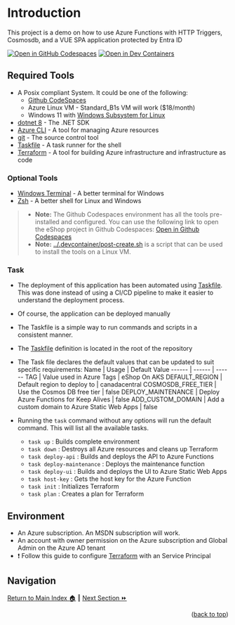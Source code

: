 # Introduction 
This project is a demo on how to use Azure Functions with HTTP Triggers, Cosmosdb, and a VUE SPA application protected by Entra ID

[![Open in GitHub Codespaces](https://img.shields.io/static/v1?style=for-the-badge&label=GitHub+Codespaces&message=Open&color=brightgreen&logo=github)](https://codespaces.new/briandenicola/eShopOnAKS?quickstart=1)
[![Open in Dev Containers](https://img.shields.io/static/v1?style=for-the-badge&label=Dev%20Containers&message=Open&color=blue&logo=visualstudiocode)](https://vscode.dev/redirect?url=vscode://ms-vscode-remote.remote-containers/cloneInVolume?url=https://github.com/briandenicola/eShopOnAKS)  

## Required Tools
* A Posix compliant System. It could be one of the following:
    * [Github CodeSpaces](https://github.com/features/codespaces)
    * Azure Linux VM - Standard_B1s VM will work ($18/month)
    * Windows 11 with [Windows Subsystem for Linux](https://docs.microsoft.com/en-us/windows/wsl/install)
* [dotnet 8](https://dotnet.microsoft.com/download) - The .NET SDK
* [Azure CLI](https://docs.microsoft.com/en-us/cli/azure/install-azure-cli) - A tool for managing Azure resources
* [git](https://git-scm.com/) - The source control tool
* [Taskfile](https://taskfile.dev/#/) - A task runner for the shell
* [Terraform](https://www.terraform.io/) - A tool for building Azure infrastructure and infrastructure as code

### Optional Tools
* [Windows Terminal](https://aka.ms/terminal) - A better terminal for Windows
* [Zsh](https://ohmyz.sh/) - A better shell for Linux and Windows
    
> * **Note:** The Github Codespaces environment has all the tools pre-installed and configured.  You can use the following link to open the eShop project in Github Codespaces: [Open in Github Codespaces](https://codespaces.new/briandenicola/password-vault?quickstart=1)
> * **Note:** [../.devcontainer/post-create.sh](../.devcontainer/post-create.sh) is a script that can be used to install the tools on a Linux VM. 

### Task
* The deployment of this application has been automated using [Taskfile](https://taskfile.dev/#/).  This was done instead of using a CI/CD pipeline to make it easier to understand the deployment process.  
* Of course, the application can be deployed manually
* The Taskfile is a simple way to run commands and scripts in a consistent manner.  
* The [Taskfile](../Taskfile.yaml) definition is located in the root of the repository
* The Task file declares the default values that can be updated to suit specific requirements: 
    Name | Usage | Default Value
    ------ | ------ | ------
    TAG | Value used in Azure Tags | eShop On AKS
    DEFAULT_REGION | Default region to deploy to | canadacentral
    COSMOSDB_FREE_TIER | Use the Cosmos DB free tier | false
    DEPLOY_MAINTENANCE | Deploy Azure  Functions for Keep Alives | false 
    ADD_CUSTOM_DOMAIN | Add a custom domain to Azure Static Web Apps |  false 

* Running the `task` command without any options will run the default command. This will list all the available tasks.
    * `task up`                  : Builds complete environment
    * `task down`                : Destroys all Azure resources and cleans up Terraform
    * `task deploy-api`          : Builds and deploys the API to Azure Functions
    * `task deploy-maintenance`  : Deploys the maintenance function
    * `task deploy-ui`           : Builds and deploys the UI to Azure Static Web Apps
    * `task host-key`            : Gets the host key for the Azure Function
    * `task init`                : Initializes Terraform
    * `task plan`                : Creates a plan for Terraform

## Environment
* An Azure subscription. An MSDN subscription will work.
* An account with owner permission on the Azure subscription and Global Admin on the Azure AD tenant
* :exclamation: Follow this guide to configure [Terraform](https://learn.microsoft.com/en-us/azure/developer/terraform/get-started-cloud-shell-powershell?tabs=bash) with an Service Principal

## Navigation
[Return to Main Index 🏠](../README.md) ‖
[Next Section ⏩](./docs/entra.md)
<p align="right">(<a href="#prerequisites">back to top</a>)</p>